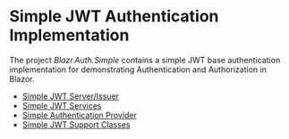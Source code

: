 #  Simple JWT Authentication Implementation

The project *Blazr.Auth.Simple* contains a simple JWT base authentication implementation for demonstrating Authentication and Authorization in Blazor.

 - [Simple JWT Server/Issuer](./Simple-JWT-Issuer-Server.md)
 - [Simple JWT Services](./Simple-JWT-Services.md)
 - [Simple Authentication Provider](./Simple-Authentication-Provider.md)
 - [Simple JWT Support Classes](./Simple-JWT-Support-Classes.md)

 